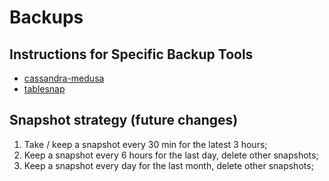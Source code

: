 # Backups

## Instructions for Specific Backup Tools
- [cassandra-medusa](./maintenance.medusa.md)
- [tablesnap](./maintenance.tablesnap.md)

## Snapshot strategy (future changes)

1. Take / keep a snapshot every 30 min for the latest 3 hours;
2. Keep a snapshot every 6 hours for the last day, delete other snapshots;
3. Keep a snapshot every day for the last month, delete other snapshots;